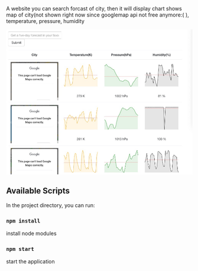 A website you can search forcast of city, then it will display chart shows map of city(not shown right now since googlemap api not free anymore:( ), temperature, pressure, humidity

![alt text](demo.jpg)

## Available Scripts
In the project directory, you can run:
### `npm install` 
install node modules
### `npm start`
start the application

